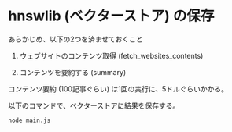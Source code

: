 # hnswlib (ベクターストア) の保存
あらかじめ、以下の2つを済ませておくこと

1. ウェブサイトのコンテンツ取得 (fetch_websites_contents)

2. コンテンツを要約する (summary)

コンテンツ要約 (100記事ぐらい) は1回の実行に、5ドルぐらいかかる。

以下のコマンドで、ベクターストアに結果を保存する。

```
node main.js
```

